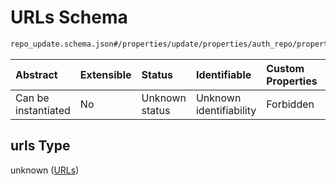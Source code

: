 # URLs Schema

```txt
repo_update.schema.json#/properties/update/properties/auth_repo/properties/data/properties/urls
```



| Abstract            | Extensible | Status         | Identifiable            | Custom Properties | Additional Properties | Access Restrictions | Defined In                                                                           |
| :------------------ | :--------- | :------------- | :---------------------- | :---------------- | :-------------------- | :------------------ | :----------------------------------------------------------------------------------- |
| Can be instantiated | No         | Unknown status | Unknown identifiability | Forbidden         | Allowed               | none                | [repo-update.schema.json*](docs/repo-update.schema.json "open original schema") |

## urls Type

unknown ([URLs](repo-update-properties-update-data-properties-auth-repo-with-update-details-properties-auth-repo-properties-urls.md))

